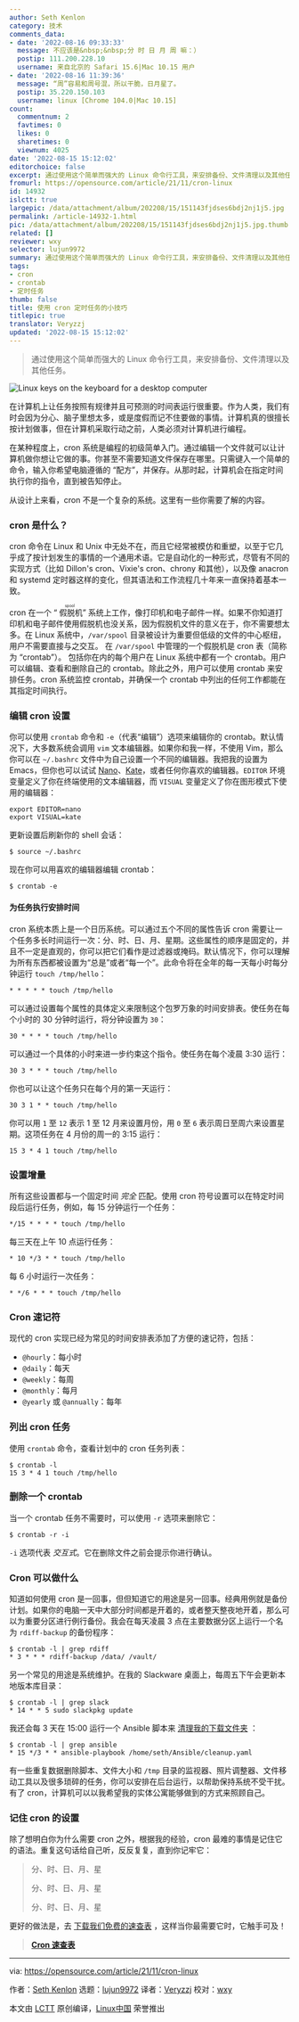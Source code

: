 ```yaml
---
author: Seth Kenlon
category: 技术
comments_data:
- date: '2022-08-16 09:33:33'
  message: 不应该是&nbsp;&nbsp;分 时 日 月 周 嘛：）
  postip: 111.200.228.10
  username: 来自北京的 Safari 15.6|Mac 10.15 用户
- date: '2022-08-16 11:39:36'
  message: “周”容易和周号混，所以干脆，日月星了。
  postip: 35.220.150.103
  username: linux [Chrome 104.0|Mac 10.15]
count:
  commentnum: 2
  favtimes: 0
  likes: 0
  sharetimes: 0
  viewnum: 4025
date: '2022-08-15 15:12:02'
editorchoice: false
excerpt: 通过使用这个简单而强大的 Linux 命令行工具，来安排备份、文件清理以及其他任务。
fromurl: https://opensource.com/article/21/11/cron-linux
id: 14932
islctt: true
largepic: /data/attachment/album/202208/15/151143fjdses6bdj2nj1j5.jpg
permalink: /article-14932-1.html
pic: /data/attachment/album/202208/15/151143fjdses6bdj2nj1j5.jpg.thumb.jpg
related: []
reviewer: wxy
selector: lujun9972
summary: 通过使用这个简单而强大的 Linux 命令行工具，来安排备份、文件清理以及其他任务。
tags:
- cron
- crontab
- 定时任务
thumb: false
title: 使用 cron 定时任务的小技巧
titlepic: true
translator: Veryzzj
updated: '2022-08-15 15:12:02'
---
```



> 
> 通过使用这个简单而强大的 Linux 命令行工具，来安排备份、文件清理以及其他任务。
> 
> 
> 


![](/data/attachment/album/202208/15/151143fjdses6bdj2nj1j5.jpg "Linux keys on the keyboard for a desktop computer")


在计算机上让任务按照有规律并且可预测的时间表运行很重要。作为人类，我们有时会因为分心、脑子里想太多，或是度假而记不住要做的事情。计算机真的很擅长按计划做事，但在计算机采取行动之前，人类必须对计算机进行编程。


在某种程度上，cron 系统是编程的初级简单入门。通过编辑一个文件就可以让计算机做你想让它做的事。你甚至不需要知道文件保存在哪里。只需键入一个简单的命令，输入你希望电脑遵循的 “配方”，并保存。从那时起，计算机会在指定时间执行你的指令，直到被告知停止。


从设计上来看，cron 不是一个复杂的系统。这里有一些你需要了解的内容。


### cron 是什么？


cron 命令在 Linux 和 Unix 中无处不在，而且它经常被模仿和重塑，以至于它几乎成了按计划发生的事情的一个通用术语。它是自动化的一种形式，尽管有不同的实现方式（比如 Dillon's cron、Vixie's cron、chrony 和其他），以及像 anacron 和 systemd 定时器这样的变化，但其语法和工作流程几十年来一直保持着基本一致。


cron 在一个 “<ruby> 假脱机 <rt>  spool </rt></ruby>” 系统上工作，像打印机和电子邮件一样。如果不你知道打印机和电子邮件使用假脱机也没关系，因为假脱机文件的意义在于，你不需要想太多。在 Linux 系统中，`/var/spool` 目录被设计为重要但低级的文件的中心枢纽，用户不需要直接与之交互。 在 `/var/spool` 中管理的一个假脱机是 cron 表（简称为 “crontab”）。 包括你在内的每个用户在 Linux 系统中都有一个 crontab。用户可以编辑、查看和删除自己的 crontab。除此之外，用户可以使用 crontab 来安排任务。cron 系统监控 crontab，并确保一个 crontab 中列出的任何工作都能在其指定时间执行。


### 编辑 cron 设置


你可以使用 `crontab` 命令和 `-e`（代表“编辑”）选项来编辑你的 crontab。默认情况下，大多数系统会调用 `vim` 文本编辑器。如果你和我一样，不使用 Vim，那么你可以在 `~/.bashrc` 文件中为自己设置一个不同的编辑器。我把我的设置为 Emacs，但你也可以试试 [Nano](https://opensource.com/article/20/12/gnu-nano)、[Kate](https://opensource.com/article/20/12/kate-text-editor)，或者任何你喜欢的编辑器。`EDITOR` 环境变量定义了你在终端使用的文本编辑器，而 `VISUAL` 变量定义了你在图形模式下使用的编辑器：



```
export EDITOR=nano
export VISUAL=kate

```

更新设置后刷新你的 shell 会话：



```
$ source ~/.bashrc

```

现在你可以用喜欢的编辑器编辑 crontab：



```
$ crontab -e

```

#### 为任务执行安排时间


cron 系统本质上是一个日历系统。可以通过五个不同的属性告诉 cron 需要让一个任务多长时间运行一次：分、时、日、月、星期。这些属性的顺序是固定的，并且不一定是直观的，你可以把它们看作是过滤器或掩码。默认情况下，你可以理解为所有东西都被设置为“总是”或者“每一个”。此命令将在全年的每一天每小时每分钟运行 `touch /tmp/hello`：



```
* * * * * touch /tmp/hello

```

可以通过设置每个属性的具体定义来限制这个包罗万象的时间安排表。使任务在每个小时的 30 分钟时运行，将分钟设置为 `30`：



```
30 * * * * touch /tmp/hello

```

可以通过一个具体的小时来进一步约束这个指令。使任务在每个凌晨 3:30 运行：



```
30 3 * * * touch /tmp/hello

```

你也可以让这个任务只在每个月的第一天运行：



```
30 3 1 * * touch /tmp/hello

```

你可以用 `1` 至 `12` 表示 1 至 12 月来设置月份，用 `0` 至 `6` 表示周日至周六来设置星期。这项任务在 4 月份的周一的 3:15 运行：



```
15 3 * 4 1 touch /tmp/hello

```

### 设置增量


所有这些设置都与一个固定时间 *完全* 匹配。使用 cron 符号设置可以在特定时间段后运行任务，例如，每 15 分钟运行一个任务：



```
*/15 * * * * touch /tmp/hello

```

每三天在上午 10 点运行任务：



```
* 10 */3 * * touch /tmp/hello

```

每 6 小时运行一次任务：



```
* */6 * * * touch /tmp/hello

```

### Cron 速记符


现代的 cron 实现已经为常见的时间安排表添加了方便的速记符，包括：


* `@hourly`：每小时
* `@daily`：每天
* `@weekly`：每周
* `@monthly`：每月
* `@yearly` 或 `@annually`：每年


### 列出 cron 任务


使用 `crontab` 命令，查看计划中的 cron 任务列表：



```
$ crontab -l
15 3 * 4 1 touch /tmp/hello

```

### 删除一个 crontab


当一个 crontab 任务不需要时，可以使用 `-r` 选项来删除它：



```
$ crontab -r -i

```

`-i` 选项代表 *交互式*。它在删除文件之前会提示你进行确认。


### Cron 可以做什么


知道如何使用 cron 是一回事，但但知道它的用途是另一回事。经典用例就是备份计划。如果你的电脑一天中大部分时间都是开着的，或者整天整夜地开着，那么可以为重要分区进行例行备份。我会在每天凌晨 3 点在主要数据分区上运行一个名为 `rdiff-backup` 的备份程序：



```
$ crontab -l | grep rdiff
* 3 * * * rdiff-backup /data/ /vault/

```

另一个常见的用途是系统维护。在我的 Slackware 桌面上，每周五下午会更新本地版本库目录：



```
$ crontab -l | grep slack
* 14 * * 5 sudo slackpkg update

```

我还会每 3 天在 15:00 运行一个 Ansible 脚本来 [清理我的下载文件夹](https://opensource.com/article/21/9/keep-folders-tidy-ansible) ：



```
$ crontab -l | grep ansible
* 15 */3 * * ansible-playbook /home/seth/Ansible/cleanup.yaml

```

有一些重复数据删除脚本、文件大小和 `/tmp` 目录的监视器、照片调整器、文件移动工具以及很多琐碎的任务，你可以安排在后台运行，以帮助保持系统不受干扰。有了 cron，计算机可以以我希望我的实体公寓能够做到的方式来照顾自己。


### 记住 cron 的设置


除了想明白你为什么需要 cron 之外，根据我的经验，cron 最难的事情是记住它的语法。重复这句话给自己听，反反复复，直到你记牢它：



> 
> 分、时、日、月、星
> 
> 
> 分、时、日、月、星
> 
> 
> 分、时、日、月、星
> 
> 
> 


更好的做法是，去 [下载我们免费的速查表](https://opensource.com/downloads/linux-cron-cheat-sheet) ，这样当你最需要它时，它触手可及！



> 
> **[Cron 速查表](https://opensource.com/downloads/linux-cron-cheat-sheet)**
> 
> 
> 




---


via: <https://opensource.com/article/21/11/cron-linux>


作者：[Seth Kenlon](https://opensource.com/users/seth) 选题：[lujun9972](https://github.com/lujun9972) 译者：[Veryzzj](https://github.com/Veryzzj) 校对：[wxy](https://github.com/wxy)


本文由 [LCTT](https://github.com/LCTT/TranslateProject) 原创编译，[Linux中国](https://linux.cn/) 荣誉推出